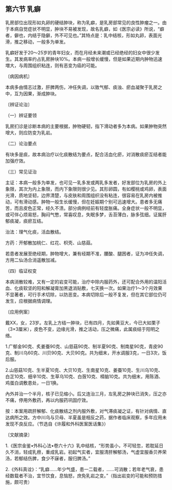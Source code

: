 ## 第六节 乳癖

乳房部位出现形如丸卵的硬结肿块，称为乳癖，是乳房部常见的良性肿瘤之一。由于本病自觉症状不明显，肿块不易被发现，故名乳癖，如《医宗必读》所说，“癖者，僻也，内结于隐僻，外不可见也。”其特点是：乳中结核，形如丸卵，表面光滑，推之移动，一般多为单发。

乳癖好发于20〜25岁的青年妇女，而在月经未来潮或已经绝经的妇女中很少发生。其发病率约占乳房肿块10%。本病一般增长缓慢，但是如果近期内肿物迅速増大，与周围组织粘连，则有恶变为癌的可能。

〔病因病机〕

本病多由情志过激，肝脾两伤，冲任失调，以致气郁、痰浊、瘀血凝聚于乳房之中，互为因果，渐成肿块。

〔辨证论治〕

（一）辨证要领

乳房扪诊是诊断本病的主要根据，肿物硬韧，指下滑动者多为本病。如果肿物突然增大，则应防变为乳岩。

（二）论治要点

有块多是痰，故本病治疗以化痰散结为要点，配合活血化瘀，对消散痰瘀互结者能加强疗效。

（三）常见证治

主证：本病一般多为单发，也可见一乳多发或两乳多发者，好发部位为乳房的外上象限，其次为内上象限，而内下象限则很少见。其形卵圆，有如樱桃或鸡卵，表面光滑，质地坚韧，边界清楚，与皮肤和周围组织没有粘连，很容易在乳房内被推动，可有滑动感。肿物一般生长缓慢，但在妊娠期个别可迅速增大。患者多无痛苦，而且皮色正常，经久不溃。部分病例经前有轻度胀痛。全身症状一般不明显，或可伴心烦易怒，胸闷气憋，常喜叹息，失眠多梦，舌苔薄白，脉多弦细。证属肝郁痰凝，痰瘀互结。

治法：理气化痰，活血散结。

方药：开郁散加桃仁、红花、枳壳、山慈菇。

若患者发展至绝经期，肿物增大，兼有经期不准，腰酸、腿困者，证为冲任失调，方用二仙汤合消遥散加减。

（四）临证权变

本病消散较难，又有一定的岩变可能，治疗中除内服药外，还可配合外用的温阳活血、化痰软坚的阳和解凝膏加黑退消贴敷，七天换一次。如果治疗1〜3个月效果不显著者，可行手术切除，以防恶变。本病切除后一般不复发，但在其它部位仍可发生，应根据病情调理。

〔应用例案〕

戴XX，女，23岁。左乳上方结一肿块，已有四月，先如黄豆大，今已大如栗子（3×3厘米），皮色不变，边缘光滑，推之活动，压之微痛，此属痰结于阳明之络。

1.广郁金90克、炙姜蚕90克、山慈菇90克、制半夏90克、制南星90克，青皮90克、制川乌60克、川贝90克、大贝90克。共为细末，开水调服3克，一日3次，饭后服。

2.山慈菇10克、生半夏10克、大贝10克、生南星10克、姜蚕10克、生川乌10克、白芷10克、细辛10克、生草乌10克、白蔹10克、樟脑10克。共为细末，用陈酒、鸡蛋白调敷患处，一日1换。

內外并治一个半月，核子已见缩小。后又连治三月，左乳房之肿块已消失，压之亦不痛，停用外敷药，再以内服药巩固疗效。

按：本案用疏肝解郁、化痰散结之剂内服外敷，对气滞痰凝之证，有针对病情、直达病所之效。方中川乌与贝母、半夏虽是相反之药，据作者临床观察，多年应用未发现不良反应。（节选自《许履和外科医案医话集》）

〔文献摘录〕

1.《医宗金鉴•外科心法•卷六十六》乳中结核，“形势虽小，不可轻忽，若耽延日久不消，轻成乳痨，重成乳岩。初起气实者，宜服清肝解郁汤，气虚宜服香贝养荣汤，若郁结伤脾，食少不寐者，服归脾汤。”

2.《外科真诠》：“乳癖……年少气盛，患一二载者，……可消散；若年老气衰，患经数载者不治，宜节饮食，息恼怒，庶免乳岩之变。”（指出岩变的可能和预防措施，颇可贵）
